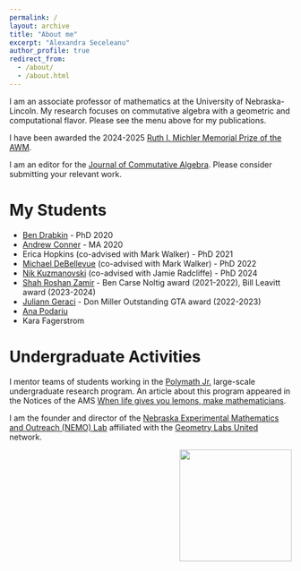 ```yaml
---
permalink: /
layout: archive
title: "About me"
excerpt: "Alexandra Seceleanu"
author_profile: true
redirect_from: 
  - /about/
  - /about.html
---
```


I am an associate professor of mathematics at the University of Nebraska-Lincoln. My research focuses on commutative algebra with a geometric and computational flavor. Please see the menu above for my publications.

 I have been awarded the 2024-2025 [Ruth I. Michler Memorial Prize of the AWM](https://awm-math.org/awards/ruth-i-michler-prize).

I am an editor for the [Journal of Commutative Algebra](https://rmmc.asu.edu/jca/jca.html). Please consider submitting your relevant work.


My Students
========
*  [Ben Drabkin](https://www.math.unl.edu/~bdrabkin2/) - PhD 2020
* [Andrew Conner](https://youtu.be/j368pBapgRE) - MA 2020
* Erica Hopkins (co-advised with Mark Walker) - PhD 2021
* [Michael DeBellevue](https://mpdebell.expressions.syr.edu) (co-advised with Mark Walker) - PhD 2022
* [Nik Kuzmanovski](https://www.nkuzmanovski.com) (co-advised with Jamie Radcliffe) - PhD 2024
* [Shah Roshan Zamir](https://sroshanzamir2.github.io/index.html) - Ben Carse Noltig award (2021-2022), Bill Leavitt award (2023-2024)
* [Juliann Geraci](https://julianngeraci.github.io) - Don Miller Outstanding GTA award (2022-2023)
* [Ana Podariu](https://aepodariu.github.io/bebsite)
* Kara Fagerstrom 

Undergraduate Activities
======

I mentor teams of students working in the [Polymath Jr.](https://geometrynyc.wixsite.com/polymathreu) large-scale undergraduate research program. An article about this program appeared in the Notices of the AMS [When life gives you lemons, make mathematicians](https://www.ams.org/journals/notices/202103/rnoti-p375.pdf).

I am the founder and director of the [Nebraska Experimental Mathematics and Outreach (NEMO) Lab](https://aseceleanu.github.io/NEMO) affiliated with the [Geometry Labs United](https://geometrylabs.net)  network.


<a href="https://clustrmaps.com/site/1buz0" title="Visit tracker"><img width="200" align="right" src="//clustrmaps.com/map_v2.png?cl=ffffff&w=200&t=n&d=R3zDHoxAq5OBTy-gfeFs1Qk8RO-eivlObLLkP5suk2g&co=2d78ad&ct=ffffff" /></a>


  <script async src="https://www.googletagmanager.com/gtag/js?id=G-VX7690VN85"></script>
<script>
  window.dataLayer = window.dataLayer || [];
  function gtag(){dataLayer.push(arguments);}
  gtag('js', new Date());
  gtag('config', 'G-VX7690VN85');
</script>


